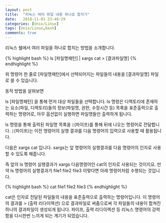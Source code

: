 ```yaml
---
layout: post
title:  "리눅스 여러 파일 내용 하나로 합치기"
date:   2018-11-01 23:48:29
categories: [Unix/Linux]
tags: [Unix/Linux,bash]
comments: true
---
```

리눅스 쉘에서 여러 파일을 하나로 합치는 방법을 소개합니다.

{% highlight bash %}
ls [파일명패턴] | xargs cat > [결과파일명]
{% endhighlight %}

위 명령어 한 줄로 [파일명패턴]에서 선택되어지는 파일들의 내용을 [결과파일명] 파일로 쓸 수 있습니다.

동작 방법을 살펴보면

ls [파일명패턴] 을 통해 먼저 대상 파일들을 선택합니다.
ls 명령은 디렉토리에 존재하는 요소(파일, 디렉토리)들의 정보(파일명, 권한, 수정시간 등) 목록을 표준출력으로 출력하는 명령어로, 아무 옵션없이 실행하면 파일명들만 출력하게 됩니다.

ls 명령을 통해 출력된 파일명 목록을 `|`(파이프)를 통해 뒤에 나오는 명령어로 전달합니다.
`|`(파이프)는 이전 명령어의 실행 결과를 다음 명령어의 입력으로 사용할 때 활용됩니다.

다음은 xargs cat 입니다.
xargs는 앞 명령어의 실행결과를 다음 명령어의 인자로 사용할 수 있도록 해줍니다.

즉 앞의 ls 명령어 실행결과가 xargs 다음명령어인 cat의 인자로 사용되는 것이지요.
만약 ls 명령어의 실행결과가 file1 file2 file3 이렇다면 아래 명령어처럼 수행되는 것입니다.

{% highlight bash %}
cat file1 file2 file3
{% endhighlight %}

cat은 인자로 전달된 파일들의 내용을 표준출력으로 출력하는 명령어입니다.
이 명령어의 결과를 > (출력 리다이렉션) 으로 결과파일로 써줌으로써 각 파일들의 내용이 합쳐진 하나의 결과파일이 생성되게 됩니다.
파이프, 출력 리다이렉션 등 리눅스 명령어의 강력함을 다시한번 느끼게 되는 계기가 되었습니다.
